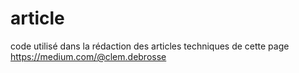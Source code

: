 # article
code utilisé dans la rédaction des articles techniques de cette page https://medium.com/@clem.debrosse
